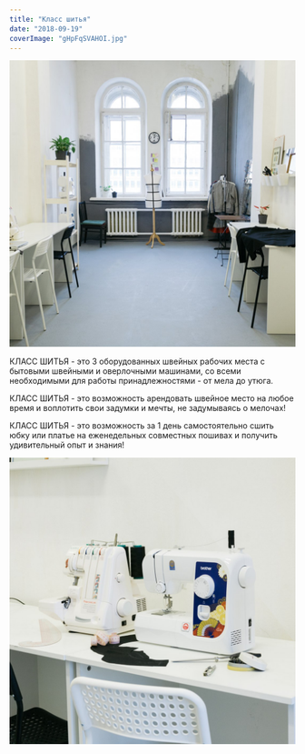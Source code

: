 ```yaml
---
title: "Класс шитья"
date: "2018-09-19"
coverImage: "gHpFqSVAHOI.jpg"
---
```


![](./images/K2Qzyp6P6GI.jpg)

КЛАСС ШИТЬЯ - это 3 оборудованных швейных рабочих места с бытовыми швейными и оверлочными машинами, со всеми необходимыми для работы принадлежностями - от мела до утюга.

КЛАСС ШИТЬЯ - это возможность арендовать швейное место на любое время и воплотить свои задумки и мечты, не задумываясь о мелочах!

КЛАСС ШИТЬЯ - это возможность за 1 день самостоятельно сшить юбку или платье на еженедельных совместных пошивах и получить удивительный опыт и знания!

![](./images/ojt9MlIjToo.jpg)
